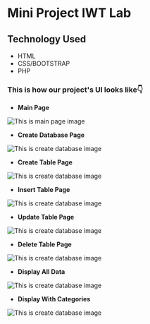 # Mini Project IWT Lab 
## Technology Used

* HTML
* CSS/BOOTSTRAP
* PHP

### This is how our project's UI looks like👇

* **Main Page**

![This is main page image](https://ik.imagekit.io/gwmjmoaowfjn/schoolProject/main-page_LG1DJlqf3V.png?ik-sdk-version=javascript-1.4.3&updatedAt=1652972820469)

* **Create Database Page**

![This is create database image](https://ik.imagekit.io/gwmjmoaowfjn/schoolProject/crtDB_Bt-33122a.png?ik-sdk-version=javascript-1.4.3&updatedAt=1652972820265)

* **Create Table Page**

![This is create database image](https://ik.imagekit.io/gwmjmoaowfjn/schoolProject/crtTb_NOPhsPN6q.png?ik-sdk-version=javascript-1.4.3&updatedAt=1652972820086)

* **Insert Table Page**

![This is create database image](https://ik.imagekit.io/gwmjmoaowfjn/schoolProject/inrTB_EMGyj-M8CJ.png?ik-sdk-version=javascript-1.4.3&updatedAt=1652972820323)

* **Update Table Page**

![This is create database image](https://ik.imagekit.io/gwmjmoaowfjn/schoolProject/updTB_GC0g-5N5vP.png?ik-sdk-version=javascript-1.4.3&updatedAt=1652972820250)

* **Delete Table Page**

![This is create database image](https://ik.imagekit.io/gwmjmoaowfjn/schoolProject/delTB_R81xHZK2g.png?ik-sdk-version=javascript-1.4.3&updatedAt=1652972820002)

* **Display All Data**

![This is create database image](https://ik.imagekit.io/gwmjmoaowfjn/schoolProject/getDATA_R21xOG6w6.png?ik-sdk-version=javascript-1.4.3&updatedAt=1652972819398)

* **Display With Categories**

![This is create database image](https://ik.imagekit.io/gwmjmoaowfjn/schoolProject/displayDB_nVThqQ5d-.png?ik-sdk-version=javascript-1.4.3&updatedAt=1652972819324)
